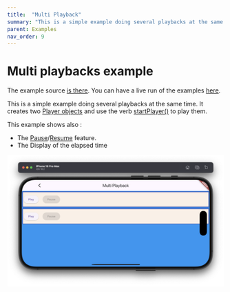 ```yaml
---
title:  "Multi Playback"
summary: "This is a simple example doing several playbacks at the same time."
parent: Examples
nav_order: 9
---
```

# Multi playbacks example

The example source [is there](https://github.com/canardoux/flutter_sound/blob/master/example/lib/multi_playback/multi_playback.dart). You can have a live run of the examples [here](/live/index.html).

This is a simple example doing several playbacks at the same time.
It creates two [Player objects](/api/public_flutter_sound_player/FlutterSoundPlayer-class.html) and use the verb [startPlayer()](/api/public_flutter_sound_player/FlutterSoundPlayer/startPlayer.html) to play them.

This example shows also :
- The [Pause](/api/public_flutter_sound_player/FlutterSoundPlayer/pausePlayer.html)/[Resume](/api/public_flutter_sound_player/FlutterSoundPlayer/resumePlayer.html) feature.
- The Display of the elapsed time

![screen shot](ScreenShots/MultiPlayback.png)
